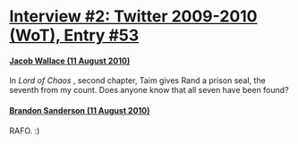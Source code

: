 # [Interview #2: Twitter 2009-2010 (WoT), Entry #53](https://www.theoryland.com/intvmain.php?i=2#53)

#### [Jacob Wallace (11 August 2010)](http://twitter.com/ArrogantFool/status/20900841563)

In
*Lord of Chaos*
, second chapter, Taim gives Rand a prison seal, the seventh from my count. Does anyone know that all seven have been found?

#### [Brandon Sanderson (11 August 2010)](http://twitter.com/BrandSanderson/status/20922389730)

RAFO. :)

